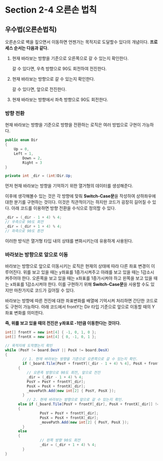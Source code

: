 # Section 2-4 오른손 법칙
## 우수법(오른손법칙)

오른손으로 벽을 짚으면서 이동하면 언젠가는 목적지로 도달할수 있다의 개념이다. **프로세스 순서는 다음과 같다.**

1. 현재 바라보는 방향을 기준으로 오른쪽으로 갈 수 있는지 확인한다.
    
    갈 수 있다면, 우측 방향으로 90도 회전하여 전진한다.
    
2. 현재 바라보는 방향으로 갈 수 있는지 확인한다. 
    
    갈 수 있다면, 앞으로 전진한다.
    
3. 현재 바라보는 방향에서 좌측 방향으로 90도 회전한다.

### 방향 전환

현재 바라보는 방향을 기준으로 방향을 전환하는 로직은 여러 방법으로 구현이 가능하다.

```csharp
public enum Dir
{
    Up = 0,
    Left = 1,
		Down = 2,
		Right = 3
}

private int _dir = (int)Dir.Up;
```

먼저 현재 바라보는 방향을 기억하기 위한 열거형의 데이터를 생성해준다. 

이후에 생각해볼수 있는 것은 각 방향에 맞춰 **Switch-Case문**을 작성하여 상하좌우에 대한 분기를 구현하는 것이다. 이것은 직관적이기는 하지만 코드가 굉장히 길어질 수 있다. 아래 코드를 이용하면 방향 전환을 수식으로 정의할 수 있다.

```csharp
_dir = (_dir - 1 + 4) % 4;
// 우측으로 90도 회전
_dir = (_dir + 1 + 4) % 4;
// 좌측으로 90도 횐전
```

이러한 방식은 열거형 타입 내의 상태를 변화시키는데 유용하게 사용된다. 

### 바라보는 방향으로 앞으로 이동

바라보는 방향으로 앞으로 이동시키는 로직은 현재의 상태에 따라 다른 좌표 변경이 이루어진다. 위를 보고 있을 때는 y좌표를 1증가시켜주고 아래를 보고 있을 때는 1감소시켜주어야 한다. 오른쪽을 보고 있을 때는 x좌표를 1증가시켜야 하고 왼쪽을 보고 있을 때는 x좌표를 1감소시켜야 한다. 이를 구현하기 위해 **Switch-Case문**을 사용할 수도 있지만 마찬가지로 코드가 길어질 수 있다.

바라보는 방향에 따른 전진에 대한 좌표변화를 배열에 기억시켜 처리하면 간단한 코드로도 구현이 가능하다. 아래 코드에서 frontY는 Dir 타입 기준으로 앞으로 이동할 때의 Y좌표 변화를 의미힌다. 

**즉, 위를 보고 있을 때의 전진은 y좌표로 -1만큼 이동한다는 것이다.**

```csharp
int[] frontY = new int[4] { -1, 0, 1, 0 };
int[] frontX = new int[4] { 0, -1, 0, 1 };

// 목적지에 도착했는지 확인
while (PosY != board.DesY || PosX != board.DesX)
{
		// 1. 현재 바라보는 방향을 기준으로 오른쪽으로 갈 수 있는지 확인.
		if (_board.Tile[PosY + frontY[(_dir - 1 + 4) % 4], PosX + frontX[(_dir - 1 + 4) % 4]] != Board.TileType.Wall) 
	  {
	      // 오른족 방향으로 90도 회전, 앞으로 전진
	      _dir = (_dir - 1 + 4) % 4;
	      PosY = PosY + frontY[_dir];
	      PosX = PosX + frontX[_dir];
	      _movePath.Add(new int[2] { PosY, PosX });
		}
		  // 2. 현재 바라보는 방향으로 앞으로 갈 수 있는지 확인.
	  else if (_board.Tile[PosY + frontY[_dir], PosX + frontX[_dir]] != Board.TileType.Wall)
	  {
				PosY = PosY + frontY[_dir];
				PosX = PosX + frontX[_dir];
				_movePath.Add(new int[2] { PosY, PosX });
		}
	  else
	  {
				// 왼쪽 방향 90도 회전
				_dir = (_dir + 1 + 4) % 4;
		}
}
```